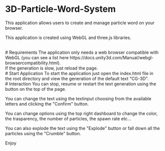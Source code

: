 # 3D-Particle-Word-System
This application allows users to create and manage particle word on your browser.

This application is created using WebGL and three.js libraries.

<br/>
# Requirements
The application only needs a web browser compatible with WebGL (you can see a list here https://docs.unity3d.com/Manual/webgl-browsercompatibility.html).<br/>
If the generation is slow, just reload the page.

<br/>
# Start Application
To start the application just open the index.html file in the root directory and view the generation of the default text "CG-3D".

<br/>
# Interaction
You can stop, resume or restart the text generation using the button on the top of the page.

You can change the text using the textinput choosing from the available letters and clicking the "Confirm" button.

You can change options using the top right dashboard to change the color, the trasparency, the number of particles, the spawn rate etc...

You can also explode the text using the "Explode" button or fall down all the particles using the "Crumble" button.

Enjoy
